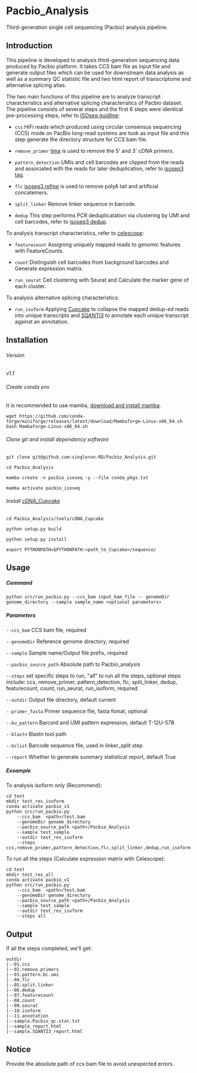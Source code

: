 # Pacbio_Analysis
Third-generation single cell sequencing (Pacbio) analysis pipeline.

## Introduction

This pipeline is developed to analysis third-generation sequencing data produced by Pacbio platform. It takes CCS bam file as input file and generate output files which can be used for downstream data analysis as well as a summary QC statistic file and two html report of transcriptome and alternative splicing atlas.

The two main functions of this pipeline are to analyze transcript characteristics and alternative splicing characteristics of Pacbio dataset. The pipeline consists of several steps and the first 6 steps were identical pre-processing steps, refer to [ISOseq guidline](https://github.com/Magdoll/cDNA_Cupcake/wiki/Iso-Seq-Single-Cell-Analysis:-Recommended-Analysis-Guidelines):

* `ccs` HiFi reads which produced using circular consensus sequencing (CCS) mode on PacBio long-read systems are took as input file and this step generate the directory structure for CCS bam file.

* `remove_primer`   [lima](https://lima.how/) is used to remove the 5' and 3' cDNA primers.

* `pattern_detection` UMIs and cell barcodes are clipped from the reads and associated with the reads for later deduplication, refer to [isoseq3 tag](https://isoseq.how/umi/cli-workflow.html#step-3---tag).

* `flc` [isoseq3 refine](https://isoseq.how/umi/cli-workflow.html) is used to remove polyA tail and artificial concatemers.

* `split_linker`    Remove linker sequence in barcode.

* `dedup`   This step performs PCR deduplicatation via clustering by UMI and cell barcodes, refer to [isoseq3 dedup](https://isoseq.how/umi/cli-workflow.html#step-5---deduplication).

To analysis transcript characteristics, refer to [celescope](https://github.com/singleron-RD/CeleScope):

* `featurecount`    Assigning uniquely mapped reads to genomic features with FeatureCounts.

* `count` Distinguish cell barcodes from background barcodes and Generate expression matrix.

* `run_seurat`  Cell clustering with Seurat and Calculate the marker gene of each cluster.

To analysis alternative splicing characteristics:

* `run_isoform` Applying [Cupcake](https://github.com/Magdoll/cDNA_Cupcake/) to collapse the mapped dedup-ed reads into unique transcripts and [SQANTI3](https://github.com/ConesaLab/SQANTI3) to annotate each unique transcript against an annotation.

## Installation

###### Version

v1.1


###### Create conda env

It is recommended to use mamba, [download and install mamba](https://mamba.readthedocs.io/en/latest/install).

```
wget https://github.com/conda-forge/miniforge/releases/latest/download/Mambaforge-Linux-x86_64.sh
bash Mambaforge-Linux-x86_64.sh
```

###### Clone git and install dependency software

`git clone git@github.com:singleron-RD/Pacbio_Analysis.git`

`cd Pacbio_Analysis`

`mamba create -n pacbio_isoseq -y --file conda_pkgs.txt`

`mamba activate pacbio_isoseq`

###### Install [cDNA_Cupcake](https://github.com/Magdoll/cDNA_Cupcake)

`cd Pacbio_Analysis/tools/cDNA_Cupcake`

`python setup.py build`

`python setup.py install`

`export PYTHONPATH=$PYTHONPATH:<path_to_Cupcake>/sequence/`

## Usage

##### Command

`python src/run_pacbio.py --ccs_bam input_bam_file -- genomeDir genome_directory --sample sample_name <optional parameters>`

##### Parameters

`--ccs_bam` CCS bam file, required

`--genomeDir`   Reference genome directory, required

`--sample`  Sample name/Output file prefix, required

`--pacbio_source_path` Absolute path to Pacbio_analysis

`--steps`   set specific steps to run, "all" to run all the steps, optional steps include: ccs, remove_primer, pattern_detection, flc, split_linker, dedup, featurecount, count, run_seurat, run_isoform, required

`--outdir`  Output file directory, default current

`--primer_fasta`    Primer sequence file, fasta fomat, optional   

`--bu_pattern`  Barcord and UMI pattern expression, default T-12U-57B

`--blastn`  Blastn tool path

`--bclist`  Barcode sequence file, used in linker_split step

`--report`   Whether to generate summary statistical report, default True



##### Exsample

To analysis isoform only (Recommend):

```
cd test
mkdir test_res_isoform
conda activate pacbio_v1
python src/run_pacbio.py 
    --ccs_bam  <path>/test.bam
    --genomeDir genome_directory
    --pacbio_source_path <path>/Pacbio_Analysis
    --sample test_sample
    --outdir test_res_isoform
    --steps ccs,remove_primer,pattern_detection,flc,split_linker,dedup,run_isoform
```

To run all the steps (Calculate expression matrix with Celescope):
```
cd test
mkdir test_res_all
conda activate pacbio_v1
python src/run_pacbio.py 
    --ccs_bam  <path>/test.bam
    --genomeDir genome_directory
    --pacbio_source_path <path>/Pacbio_Analysis
    --sample test_sample
    --outdir test_res_isoform
    --steps all
```

## Output

If all the steps completed, we'll get:

```
outdir
|--01.ccs
|--02.remove.primers
|--03.pattern.bc.umi
|--04.flc
|--05.split.linker
|--06.dedup
|--07.featurecount
|--08.count
|--09.seurat
|--10.isoform
|--11.annotation
|--sample.Pacbio_qc.stat.txt
|--sample_report.html
|--sample.SQANTI3_report.html
```

## Notice

Provide the absolute path of ccs bam file to avoid unexpected errors.





